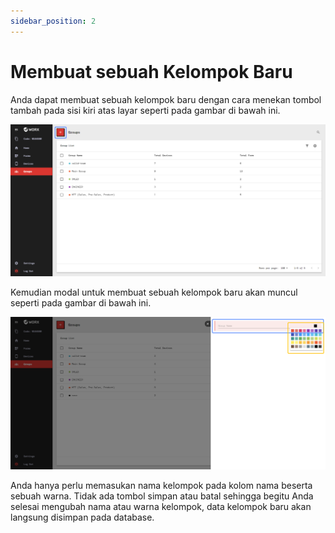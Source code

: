 ```yaml
---
sidebar_position: 2
---
```


# Membuat sebuah Kelompok Baru

Anda dapat membuat sebuah kelompok baru dengan cara menekan tombol tambah pada sisi kiri atas layar seperti pada gambar di bawah ini.

![](/img/screenshots/website-application-usage/groups/create-group/create-group-1.png)

Kemudian modal untuk membuat sebuah kelompok baru akan muncul seperti pada gambar di bawah ini.

![](/img/screenshots/website-application-usage/groups/create-group/create-group-2.png)

Anda hanya perlu memasukan nama kelompok pada kolom nama beserta sebuah warna. Tidak ada tombol simpan atau batal sehingga begitu Anda selesai mengubah nama atau warna kelompok, data kelompok baru akan langsung disimpan pada database.